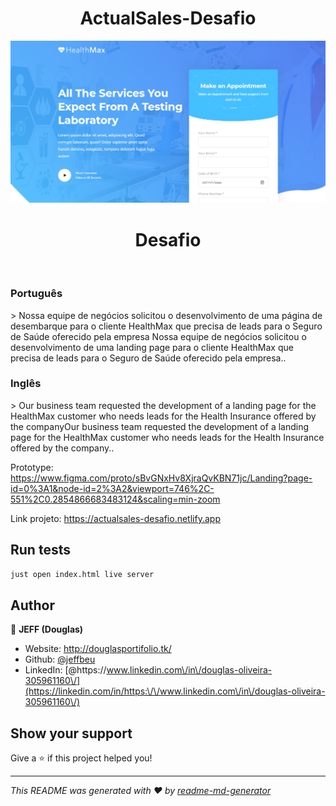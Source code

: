 <h1 align="center">ActualSales-Desafio</h1>
<p>
  <a href="#" target="_blank">
    <img alt="License: ISC" src="https://github.com/Jeffbeu/Actualsales-Desafio/blob/master/front-end/images/Screenshot_1.png" />
  </a>
</p>
<h1 align="center">Desafio</h1>
<br />
<h3>Português</h3>
> Nossa equipe de negócios solicitou o desenvolvimento de uma página de desembarque para o cliente HealthMax
que precisa de leads para o Seguro de Saúde oferecido pela empresa Nossa equipe de negócios solicitou o desenvolvimento de uma landing page para o cliente HealthMax que precisa de leads para o Seguro de Saúde oferecido pela empresa..

<h3>Inglês</h3>
> Our business team requested the development of a landing page for the HealthMax customer
who needs leads for the Health Insurance offered by the companyOur business team requested the development of a landing page for the HealthMax customer who needs leads for the Health Insurance offered by the company..</p>

Prototype: https://www.figma.com/proto/sBvGNxHv8XjraQvKBN71jc/Landing?page-id=0%3A1&node-id=2%3A2&viewport=746%2C-551%2C0.2854866683483124&scaling=min-zoom

Link projeto: https://actualsales-desafio.netlify.app

## Run tests

```sh
just open index.html live server
```

## Author

👤 **JEFF (Douglas)**

* Website: http://douglasportifolio.tk/
* Github: [@jeffbeu](https://github.com/jeffbeu)
* LinkedIn: [@https:\/\/www.linkedin.com\/in\/douglas-oliveira-305961160\/](https://linkedin.com/in/https:\/\/www.linkedin.com\/in\/douglas-oliveira-305961160\/)

## Show your support

Give a ⭐️ if this project helped you!

***
_This README was generated with ❤️ by [readme-md-generator](https://github.com/kefranabg/readme-md-generator)_
